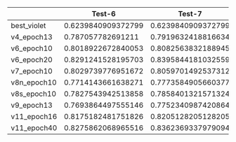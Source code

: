 |             | Test-6             | Test-7             | Test-8             | Test-9             | Test-11            |
| ----------- | ------------------ | ------------------ | ------------------ | ------------------ | ------------------ |
| best_violet | 0.6239840909372799 | 0.6239840909372799 | 0.625176262802658  | 0.6239840584379687 |                    |
| v4_epoch13  | 0.787057782691211  | 0.7919632418816634 | 0.7973127789928979 | 0.7870578206508623 |                    |
| v6_epoch10  | 0.8018922672840053 | 0.8082563832188945 | 0.8108108108108107 | 0.8018922735331964 |                    |
| v6_epoch20  | 0.8291241528195703 | 0.8395844181032559 | 0.840249278843694  | 0.8291241528195703 | 0.8291241528195703 |
| v7_epoch10  | 0.8029739776951672 | 0.8059701492537312 | 0.8059701492537312 | 0.8029739776951672 |                    |
| v8n_epoch10 | 0.7714143661638271 | 0.7773584905660377 | 0.7773584905660377 | 0.7714143441232963 | 0.7714142499986663 |
| v8s_epoch10 | 0.7827543942513858 | 0.7858401321571324 | 0.7812394750133469 | 0.7827544160591913 | 0.7827544020073853 |
| v9_epoch13  | 0.7693864497555146 | 0.7752340987420864 | 0.7750404473645147 | 0.7693864029423825 | 0.7693865263248164 |
| v11_epoch16 | 0.8175182481751826 | 0.8205128205128205 | 0.8205128205128205 | 0.8145454545454546 | 0.8175182481751826 |
| v11_epoch40 | 0.8275862068965516 | 0.8362369337979094 | 0.8333333333333333 | 0.8275862068965516 | 0.8275862068965516 |
